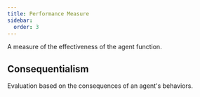 ```yaml
---
title: Performance Measure
sidebar:
  order: 3
---
```


A measure of the effectiveness of the agent function.

## Consequentialism

Evaluation based on the consequences of an agent's behaviors.

